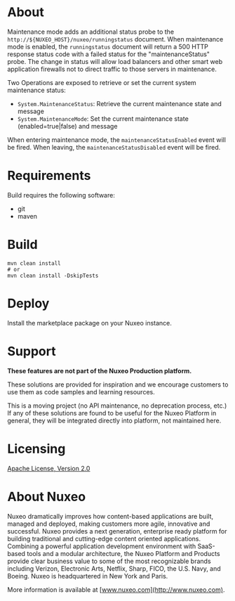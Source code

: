 # About

Maintenance mode adds an additional status probe to the `http://${NUXEO_HOST}/nuxeo/runningstatus`  document.  When maintenance mode is enabled, the `runningstatus` document will return a 500 HTTP response status code with a failed status for the "maintenanceStatus" probe.  The change in status will allow load balancers and other smart web application firewalls not to direct traffic to those servers in maintenance.

Two Operations are exposed to retrieve or set the current system maintenance status:
* `System.MaintenanceStatus`: Retrieve the current maintenance state and message
* `System.MaintenanceMode`: Set the current maintenance state (enabled=true|false) and message

When entering maintenance mode, the `maintenanceStatusEnabled` event will be fired.  When leaving, the `maintenanceStatusDisabled` event will be fired.

# Requirements

Build requires the following software:
- git
- maven

# Build

```
mvn clean install
# or 
mvn clean install -DskipTests
```

# Deploy

Install the marketplace package on your Nuxeo instance.

# Support

**These features are not part of the Nuxeo Production platform.**

These solutions are provided for inspiration and we encourage customers to use them as code samples and learning resources.

This is a moving project (no API maintenance, no deprecation process, etc.) If any of these solutions are found to be useful for the Nuxeo Platform in general, they will be integrated directly into platform, not maintained here.

# Licensing

[Apache License, Version 2.0](http://www.apache.org/licenses/LICENSE-2.0)

# About Nuxeo

Nuxeo dramatically improves how content-based applications are built, managed and deployed, making customers more agile, innovative and successful. Nuxeo provides a next generation, enterprise ready platform for building traditional and cutting-edge content oriented applications. Combining a powerful application development environment with SaaS-based tools and a modular architecture, the Nuxeo Platform and Products provide clear business value to some of the most recognizable brands including Verizon, Electronic Arts, Netflix, Sharp, FICO, the U.S. Navy, and Boeing. Nuxeo is headquartered in New York and Paris.

More information is available at [www.nuxeo.com](http://www.nuxeo.com).
